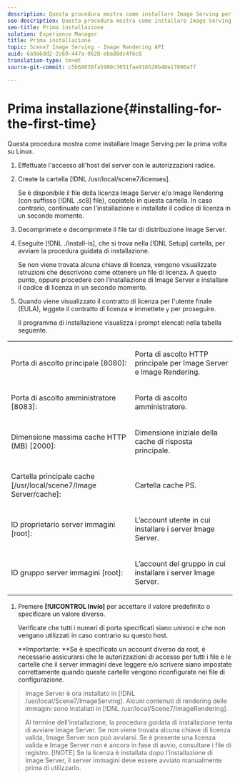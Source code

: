 ```yaml
---
description: Questa procedura mostra come installare Image Serving per la prima volta su Linux.
seo-description: Questa procedura mostra come installare Image Serving per la prima volta su Linux.
seo-title: Prima installazione
solution: Experience Manager
title: Prima installazione
topic: Scene7 Image Serving - Image Rendering API
uuid: 6a9a6dd2-2c69-447a-9628-eba08dc4f6c8
translation-type: tm+mt
source-git-commit: c5b68038fa5980c7051fae916520b40e17890a7f

---
```



# Prima installazione{#installing-for-the-first-time}

Questa procedura mostra come installare Image Serving per la prima volta su Linux.

1. Effettuate l&#39;accesso all&#39;host del server con le autorizzazioni radice.
1. Create la cartella [!DNL /usr/local/scene7/licenses].

   Se è disponibile il file della licenza Image Server e/o Image Rendering (con suffisso [!DNL .sc8] file), copiatelo in questa cartella. In caso contrario, continuate con l&#39;installazione e installate il codice di licenza in un secondo momento.
1. Decomprimete e decomprimete il file tar di distribuzione Image Server.
1. Eseguite [!DNL ./install-is], che si trova nella [!DNL Setup] cartella, per avviare la procedura guidata di installazione.

   Se non viene trovata alcuna chiave di licenza, vengono visualizzate istruzioni che descrivono come ottenere un file di licenza. A questo punto, oppure procedere con l’installazione di Image Server e installare il codice di licenza in un secondo momento.
1. Quando viene visualizzato il contratto di licenza per l&#39;utente finale (EULA), leggete il contratto di licenza e immettete `y` per proseguire.

   Il programma di installazione visualizza i prompt elencati nella tabella seguente.

<table id="table_0E7B673CAD8E4C5EB72F8283A0DDEFC8"> 
 <tbody> 
  <tr> 
   <td colname="col1"> <p><span class="codeph"> Porta di ascolto principale [8080]:</span> </p> </td> 
   <td colname="col2"> <p>Porta di ascolto HTTP principale per Image Server e Image Rendering. </p> </td> 
  </tr> 
  <tr> 
   <td colname="col1"> <p><span class="codeph"> Porta di ascolto amministratore [8083]:</span> </p> </td> 
   <td colname="col2"> <p>Porta di ascolto amministratore. </p> </td> 
  </tr> 
  <tr> 
   <td colname="col1"> <p><span class="codeph"> Dimensione massima cache HTTP (MB) [2000]:</span> </p> </td> 
   <td colname="col2"> <p>Dimensione iniziale della cache di risposta principale. </p> </td> 
  </tr> 
  <tr> 
   <td colname="col1"> <p><span class="codeph"> Cartella principale cache [/usr/local/scene7/Image Server/cache]:</span> </p> </td> 
   <td colname="col2"> <p>Cartella cache PS. </p> </td> 
  </tr> 
  <tr> 
   <td colname="col1"> <p><span class="codeph"> ID proprietario server immagini [root]:</span> </p> </td> 
   <td colname="col2"> <p>L’account utente in cui installare i server Image Server. </p> </td> 
  </tr> 
  <tr> 
   <td colname="col1"> <p><span class="codeph"> ID gruppo server immagini [root]:</span> </p> </td> 
   <td colname="col2"> <p>L’account del gruppo in cui installare i server Image Server. </p> </td> 
  </tr> 
 </tbody> 
</table>

1. Premere **[!UICONTROL Invio]** per accettare il valore predefinito o specificare un valore diverso.

   Verificate che tutti i numeri di porta specificati siano univoci e che non vengano utilizzati in caso contrario su questo host.

   **Importante: **Se è specificato un account diverso da root, è necessario assicurarsi che le autorizzazioni di accesso per tutti i file e le cartelle che il server immagini deve leggere e/o scrivere siano impostate correttamente quando queste cartelle vengono riconfigurate nei file di configurazione.
>Image Server è ora installato in [!DNL /usr/local/Scene7/ImageServing]. Alcuni contenuti di rendering delle immagini sono installati in [!DNL /usr/local/Scene7/ImageRendering].
>
>Al termine dell’installazione, la procedura guidata di installazione tenta di avviare Image Server. Se non viene trovata alcuna chiave di licenza valida, Image Server non può avviarsi. Se è presente una licenza valida e Image Server non è ancora in fase di avvio, consultare i file di registro.
>[!NOTE]
Se la licenza è installata dopo l’installazione di Image Server, il server immagini deve essere avviato manualmente prima di utilizzarlo.
>
>
>

